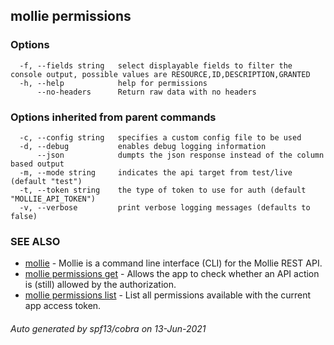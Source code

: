 ## mollie permissions



### Options

```
  -f, --fields string   select displayable fields to filter the console output, possible values are RESOURCE,ID,DESCRIPTION,GRANTED
  -h, --help            help for permissions
      --no-headers      Return raw data with no headers
```

### Options inherited from parent commands

```
  -c, --config string   specifies a custom config file to be used
  -d, --debug           enables debug logging information
      --json            dumpts the json response instead of the column based output
  -m, --mode string     indicates the api target from test/live (default "test")
  -t, --token string    the type of token to use for auth (default "MOLLIE_API_TOKEN")
  -v, --verbose         print verbose logging messages (defaults to false)
```

### SEE ALSO

* [mollie](mollie.md)	 - Mollie is a command line interface (CLI) for the Mollie REST API.
* [mollie permissions get](mollie_permissions_get.md)	 - Allows the app to check whether an API action is (still) allowed by the authorization.
* [mollie permissions list](mollie_permissions_list.md)	 - List all permissions available with the current app access token.

###### Auto generated by spf13/cobra on 13-Jun-2021
